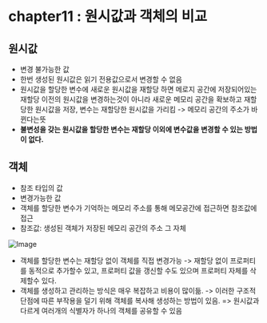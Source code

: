 # chapter11 : 원시값과 객체의 비교

## 원시값

- 변경 불가능한 값
- 한번 생성된 원시값은 읽기 전용값으로서 변경할 수 없음
- 원시값을 할당한 변수에 새로운 원시값을 재할당 하면 메로지 공간에 저장되어있는 재할당 이전의 원시값을 변경하는것이 아니라 새로운 메모리 공간을 확보하고 재할당한 원시값을 저장, 변수는 재할당한 원시값을 가리킴 -> 메모리 공간의 주소가 바뀐다는뜻
- **불변성을 갖는 원시값을 할당한 변수는 재할당 이외에 변수값을 변경할 수 있는 방법이 없다.**

## 객체

- 참조 타입의 값
- 변경가능한 값
- 객체를 할당한 변수가 기억하는 메모리 주소를 통해 메모공간에 접근하면 참조값에 접근
- 참조값: 생성된 객체가 저장된 메모리 공간의 주소 그 자체

![Image](https://github.com/user-attachments/assets/804ed989-2901-4e1e-88ec-7b2871dc1407)

- 객체를 할당한 변수는 재할당 없이 객체를 직접 변경가능
  -> 재할당 없이 프로퍼티를 동적으로 추가할수 있고, 프로퍼티 값을 갱신할 수도 있으며 프로퍼티 자체를 삭제할수 있다.
- 객체를 생성하고 관리하는 방식은 매우 복잡하고 비용이 많이듦. -> 이러한 구조적 단점에 따른 부작용을 덜기 위해 객체를 복사해 생성하는 방법이 있음.
  => 원시값과 다르게 여러개의 식별자가 하나의 객체를 공유할 수 있음

